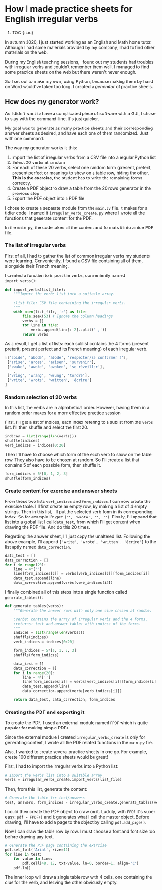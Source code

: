 # How I made practice sheets for English irregular verbs #

1. TOC {:toc}

In autumn 2020, I just started working as an English and Math home tutor. Although I had some
materials provided by my company, I had to find other materials on the web.

During my English teaching sessions, I found out my students had troubles with irregular verbs and
couldn't remember them well. I managed to find some practice sheets on the web but there weren't
never enough.

So I set out to make my own, using Python, because making them by hand on Word would've taken too
long. I created a _generator_ of practice sheets.

## How does my generator work? ##

As I didn't want to have a complicated piece of software with a GUI, I chose to stay with the
command-line. It's just quicker.

My goal was to generate as many practice sheets and their corresponding answer sheets as desired,
and have each one of them randomized. Just with one command.

The way my generator works is this:

1. Import the list of irregular verbs from a CSV file into a regular Python list
2. Select 20 verbs at random
3. For each of these 20 verbs, select one random form (present, preterit, present perfect or meaning)
to show on a table row, hiding the other. **This is the exercise**, the student has to write the
remaining forms correctly.
4. Create a PDF object to draw a table from the 20 rows generator in the previous step
5. Export the PDF object into a PDF file

I chose to create a separate module from the `main.py` file, it makes for a tidier code. I named it
`irregular_verbs_create.py` where I wrote all the functions that generate content for the PDF.

In the `main.py`, the code takes all the content and formats it into a nice PDF file.

### The list of irregular verbs ###

First of all, I had to gather the list of common irregular verbs my students were learning.
Conveniently, I found a CSV file containing all of them, alongside their French meaning.

I created a function to import the verbs, conveniently named `import_verbs()`:

```python
def import_verbs(list_file):
    """Import the verbs list into a suitable array.

    :list_file: CSV file containing the irregular verbs.
    """
    with open(list_file, 'r') as file:
        file.seek(53) # Ignore the column headings
        verbs = []
        for line in file:
            verbs.append(line[:-2].split(' ,'))
        return verbs
```

As a result, I get a list of lists: each sublist contains the 4 forms (present, preterit, present
perfect and its French meaning) of each irregular verb.

```bash
[['abide', 'abode', 'abode', 'respecter/se conformer à'],
 ['arise', 'arose', 'arisen', 'survenir'],
 ['awake', 'awoke', 'awoken', 'se réveiller'],
 ...,
 ['wring', 'wrang', 'wrung', 'tordre'],
 ['write', 'wrote', 'written', 'écrire']
]
```

### Random selection of 20 verbs ###

In this list, the verbs are in alphabetical order. However, having them in a random order makes for
a more effective practice session. 

First, I'll get a list of indices, each index refering to a sublist from the `verbs` list. I'll then
shuffle and select the first 20.

```python
indices = list(range(len(verbs)))
shuffle(indices)
verb_indices = indices[0:20]
```

Then I'll have to choose which form of the each verb to show on the table row. They also have to be
chosen at random. So I'll create a list that contains 5 of each possible form, then shuffle it.

```python
form_indices = 5*[0, 1, 2, 3]
shuffle(form_indices)
```

### Create content for exercise and answer sheets ###

From these two lists `verb_indices` and `form_indices`, I can now create the exercise table. I'll
first create an empty row, by making a list of 4 empty strings. Then in this list, I'll put the
selected verb form in its corresponding index. So for example I'd get: `['', 'wrote', '', '']`.
Finally, I'll append that list into a global list I call `data_test`, from which I'll get content
when drawing the PDF file. And do this 20 times.

Regarding the answer sheet, I'll just copy the unaltered list. Following the above example, I'll
append `['write', 'wrote', 'written', 'écrire']` to the list aptly named `data_correction`.

```python
data_test = []
data_correction = []
for i in range(20):
    line = 4*['']
    line[form_indices[i]] = verbs[verb_indices[i]][form_indices[i]]
    data_test.append(line)
    data_correction.append(verbs[verb_indices[i]])
```

I finally combined all of this steps into a single function called `generate_tables()`:

```python
def generate_tables(verbs):
    """Generate the answer rows with only one clue chosen at random.

    :verbs: contains the array of irregular verbs and the 4 forms.
    :returns: test and answer tables with indices of the forms.
    """
    indices = list(range(len(verbs)))
    shuffle(indices)
    verb_indices = indices[0:20]

    form_indices = 5*[0, 1, 2, 3]
    shuffle(form_indices)

    data_test = []
    data_correction = []
    for i in range(20):
        line = 4*['']
        line[form_indices[i]] = verbs[verb_indices[i]][form_indices[i]]
        data_test.append(line)
        data_correction.append(verbs[verb_indices[i]])

    return data_test, data_correction, form_indices
```

### Creating the PDF and exporting it ###

To create the PDF, I used an external module named `FPDF` which is quite popular for making simple
PDFs.

Since the external module I created `irregular_verbs_create` is only for generating content, I wrote
all the PDF related functions in the `main.py` file.

Also, I wanted to create several practice sheets in one go. For example, create 100 different
practice sheets would be great!

First, I had to import the irregular verbs into a Python list:
```python
# Import the verbs list into a suitable array
verbs = irregular_verbs_create.import_verbs(list_file)
```

Then, from this list, generate the content:
```python
# Generate the table for test/answers
test, answers, form_indices = irregular_verbs_create.generate_tables(verbs)
```

I could then create the PDF object to draw on it. Luckily, with `FPDF` it's super easy: `pdf
= FPDF()` and it generates what I call the master object. Before drawing, I'll have to add a page to
the object by calling `pdf.add_page()`.

Now I can draw the table row by row. I must choose a font and font size too before drawing any text.
```python
# Generate the PDF page containing the exercise
pdf.set_font('Arial', size=11)
for line in test:
    for value in line:
        pdf.cell(48, 12, txt=value, ln=0, border=1, align='C')
    pdf.ln()
```

The inner loop will draw a single table row with 4 cells, one containing the clue for the verb, and
leaving the other obviously empty.
